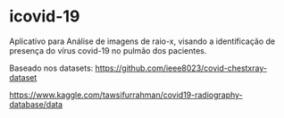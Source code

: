 # icovid-19
Aplicativo para Análise de imagens de raio-x, visando a identificação de presença do vírus covid-19 no pulmão dos pacientes. 

Baseado nos datasets:
  https://github.com/ieee8023/covid-chestxray-dataset
  
  https://www.kaggle.com/tawsifurrahman/covid19-radiography-database/data

